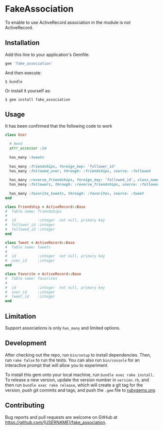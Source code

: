 # FakeAssociation

To enable to use ActiveRecord association in the module is not ActiveRecord.

## Installation

Add this line to your application's Gemfile:

```ruby
gem 'fake_association'
```

And then execute:

    $ bundle

Or install it yourself as:

    $ gem install fake_association

## Usage

It has been confirmed that the following code to work

```ruby
class User

  # Need
  attr_accessor :id
	
  has_many :tweets
	
  has_many :friendships, foreign_key: 'follower_id'
  has_many :followed_user, through: :friendships, source: :followed
	
  has_many :reverse_friendships, foreign_key: 'followed_id', class_name: 'Friendship'
  has_many :followers, through: :reverse_friendships, source: :follower
	
  has_many :favorite_tweets, through: :favorites, source: :tweet
end

class Friendship < ActiveRecord::Base
#  Table name: friendships
#
#  id          :integer  not null, primary key
#  follower_id :integer
#  followed_id :integer
end

class Tweet < ActiveRecord::Base
#  Table name: tweets
#
#  id          :integer  not null, primary key
#  user_id     :integer
end

class Favorite < ActiveRecord::Base
#  Table name: favorites
#
#  id          :integer  not null, primary key
#  user_id     :integer
#  tweet_id    :integer
end
```

## Limitation

Support associations is only `has_many` and limited options.

## Development

After checking out the repo, run `bin/setup` to install dependencies. Then, run `rake false` to run the tests. You can also run `bin/console` for an interactive prompt that will allow you to experiment.

To install this gem onto your local machine, run `bundle exec rake install`. To release a new version, update the version number in `version.rb`, and then run `bundle exec rake release`, which will create a git tag for the version, push git commits and tags, and push the `.gem` file to [rubygems.org](https://rubygems.org).

## Contributing

Bug reports and pull requests are welcome on GitHub at https://github.com/[USERNAME]/fake_association.

